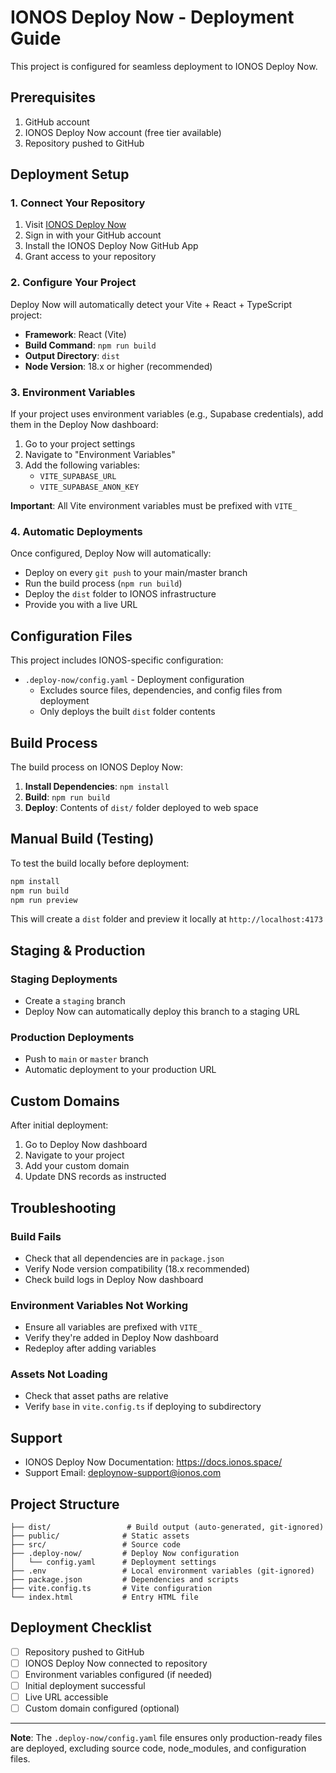 # IONOS Deploy Now - Deployment Guide

This project is configured for seamless deployment to IONOS Deploy Now.

## Prerequisites

1. GitHub account
2. IONOS Deploy Now account (free tier available)
3. Repository pushed to GitHub

## Deployment Setup

### 1. Connect Your Repository

1. Visit [IONOS Deploy Now](https://www.ionos.com/hosting/deploy-now)
2. Sign in with your GitHub account
3. Install the IONOS Deploy Now GitHub App
4. Grant access to your repository

### 2. Configure Your Project

Deploy Now will automatically detect your Vite + React + TypeScript project:

- **Framework**: React (Vite)
- **Build Command**: `npm run build`
- **Output Directory**: `dist`
- **Node Version**: 18.x or higher (recommended)

### 3. Environment Variables

If your project uses environment variables (e.g., Supabase credentials), add them in the Deploy Now dashboard:

1. Go to your project settings
2. Navigate to "Environment Variables"
3. Add the following variables:
   - `VITE_SUPABASE_URL`
   - `VITE_SUPABASE_ANON_KEY`

**Important**: All Vite environment variables must be prefixed with `VITE_`

### 4. Automatic Deployments

Once configured, Deploy Now will automatically:
- Deploy on every `git push` to your main/master branch
- Run the build process (`npm run build`)
- Deploy the `dist` folder to IONOS infrastructure
- Provide you with a live URL

## Configuration Files

This project includes IONOS-specific configuration:

- `.deploy-now/config.yaml` - Deployment configuration
  - Excludes source files, dependencies, and config files from deployment
  - Only deploys the built `dist` folder contents

## Build Process

The build process on IONOS Deploy Now:

1. **Install Dependencies**: `npm install`
2. **Build**: `npm run build`
3. **Deploy**: Contents of `dist/` folder deployed to web space

## Manual Build (Testing)

To test the build locally before deployment:

```bash
npm install
npm run build
npm run preview
```

This will create a `dist` folder and preview it locally at `http://localhost:4173`

## Staging & Production

### Staging Deployments
- Create a `staging` branch
- Deploy Now can automatically deploy this branch to a staging URL

### Production Deployments
- Push to `main` or `master` branch
- Automatic deployment to your production URL

## Custom Domains

After initial deployment:
1. Go to Deploy Now dashboard
2. Navigate to your project
3. Add your custom domain
4. Update DNS records as instructed

## Troubleshooting

### Build Fails
- Check that all dependencies are in `package.json`
- Verify Node version compatibility (18.x recommended)
- Check build logs in Deploy Now dashboard

### Environment Variables Not Working
- Ensure all variables are prefixed with `VITE_`
- Verify they're added in Deploy Now dashboard
- Redeploy after adding variables

### Assets Not Loading
- Check that asset paths are relative
- Verify `base` in `vite.config.ts` if deploying to subdirectory

## Support

- IONOS Deploy Now Documentation: https://docs.ionos.space/
- Support Email: deploynow-support@ionos.com

## Project Structure

```
├── dist/                 # Build output (auto-generated, git-ignored)
├── public/              # Static assets
├── src/                 # Source code
├── .deploy-now/         # Deploy Now configuration
│   └── config.yaml      # Deployment settings
├── .env                 # Local environment variables (git-ignored)
├── package.json         # Dependencies and scripts
├── vite.config.ts       # Vite configuration
└── index.html           # Entry HTML file
```

## Deployment Checklist

- [ ] Repository pushed to GitHub
- [ ] IONOS Deploy Now connected to repository
- [ ] Environment variables configured (if needed)
- [ ] Initial deployment successful
- [ ] Live URL accessible
- [ ] Custom domain configured (optional)

---

**Note**: The `.deploy-now/config.yaml` file ensures only production-ready files are deployed, excluding source code, node_modules, and configuration files.

